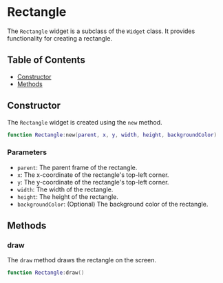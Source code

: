 # Rectangle

The `Rectangle` widget is a subclass of the `Widget` class. It provides functionality for creating a rectangle.

## Table of Contents

- [Constructor](#constructor)
- [Methods](#methods)
## Constructor

The `Rectangle` widget is created using the `new` method.

```lua
function Rectangle:new(parent, x, y, width, height, backgroundColor)
```

### Parameters

- `parent`: The parent frame of the rectangle.
- `x`: The x-coordinate of the rectangle's top-left corner.
- `y`: The y-coordinate of the rectangle's top-left corner.
- `width`: The width of the rectangle.
- `height`: The height of the rectangle.
- `backgroundColor`: (Optional) The background color of the rectangle.

## Methods

### draw

The `draw` method draws the rectangle on the screen.


```lua
function Rectangle:draw()
```